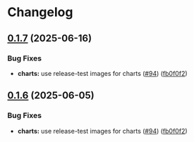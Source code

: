 # Changelog

## [0.1.7](https://github.com/astriaorg/astria-release-test/compare/evm-faucet-v0.1.6...evm-faucet-v0.1.7) (2025-06-16)


### Bug Fixes

* **charts:** use release-test images for charts ([#94](https://github.com/astriaorg/astria-release-test/issues/94)) ([fb0f0f2](https://github.com/astriaorg/astria-release-test/commit/fb0f0f279282a7b5049e2a161f3a299782aa8e2f))

## [0.1.6](https://github.com/astriaorg/astria-release-test/compare/evm-faucet-v0.1.5...evm-faucet-v0.1.6) (2025-06-05)


### Bug Fixes

* **charts:** use release-test images for charts ([#94](https://github.com/astriaorg/astria-release-test/issues/94)) ([fb0f0f2](https://github.com/astriaorg/astria-release-test/commit/fb0f0f279282a7b5049e2a161f3a299782aa8e2f))
